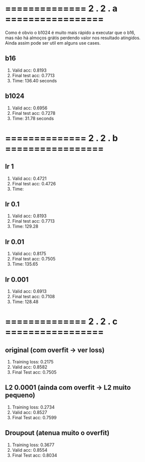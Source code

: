 # ============== 2 . 2 . a =================

Como é obvio o b1024 é muito mais rápido a executar que o b16, \
mas não há almoços grátis perdendo valor nos resultado atingidos. \
Ainda assim pode ser util em alguns use cases.

## b16
1. Valid acc: 0.8193
2. Final test acc: 0.7713
3. Time: 136.40 seconds
 
## b1024

1. Valid acc: 0.6956
2. Final test acc: 0.7278
3. Time: 31.78 seconds

# ============== 2 . 2 . b =================

## lr 1 

1. Valid acc: 0.4721
2. Final test acc: 0.4726
3. Time:

## lr 0.1 

1. Valid acc: 0.8193
2. Final test acc: 0.7713
3. Time: 129.28

## lr 0.01

1. Valid acc: 0.8175
2. Final test acc: 0.7505
3. Time: 135.65

## lr 0.001

1. Valid acc: 0.6913
2. Final test acc: 0.7108
3. Time: 128.48

# ============== 2 . 2 . c =================

## original (com overfit -> ver loss)

1. Training loss: 0.2175
2. Valid acc: 0.8582
3. Final Test acc: 0.7505

## L2 0.0001 (ainda com overfit -> L2 muito pequeno)

1. Training loss: 0.2734
2. Valid acc: 0.8527
3. Final Test acc: 0.7599


## Droupout (atenua muito o overfit)

1. Training loss: 0.3677
2. Valid acc: 0.8554
3. Final Test acc: 0.8034